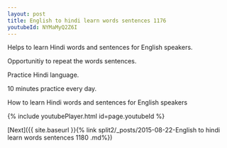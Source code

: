 ```yaml
---
layout: post
title: English to hindi learn words sentences 1176 
youtubeId: NYMaMyQ2Z6I
---
```

 
 
Helps to learn Hindi words and sentences for English speakers.

Opportunitiy to repeat the words sentences. 

Practice Hindi language. 
 
10 minutes practice every day. 
 
How to learn Hindi words and sentences for English speakers 
 
{% include youtubePlayer.html id=page.youtubeId %}
 
 
[Next]({{ site.baseurl }}{% link  split2/_posts/2015-08-22-English to hindi learn words sentences 1180 .md%})
 
